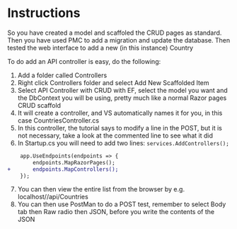 ﻿# Instructions

So you have created a model and scaffoled the CRUD pages as standard. Then you have used PMC to add a migration and update the database. Then tested the web interface to add a new (in this instance) Country

To do add an API controller is easy, do the following:

1. Add a folder called Controllers
2. Right click Controllers folder and select Add New Scaffolded Item
3. Select API Controller with CRUD with EF, select the model you want and the DbContext you will be using, pretty much like a normal Razor pages CRUD scaffold
4. It will create a controller, and VS automatically names it for you, in this case CountriesController.cs
5. In this controller, the tutorial says to modify a line in the POST, but it is not necessary, take a look at the commented line to see what it did
6. In Startup.cs you will need to add two lines:
`services.AddControllers();`
```diff
    app.UseEndpoints(endpoints => {
        endpoints.MapRazorPages();
+       endpoints.MapControllers();
    });
```
7. You can then view the entire list from the browser by e.g. localhost/<port>/api/Countries
8. You can then use PostMan to do a POST test, remember to select Body tab then Raw radio then JSON, before you write the contents of the JSON